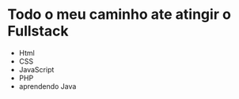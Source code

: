 <h1>Todo o meu caminho ate atingir o Fullstack</h1>
<ul>
  <li>Html</li>
  <li>CSS</li>
  <li>JavaScript</li>
  <li>PHP</li>
  <li>aprendendo Java</li>
</ul>
